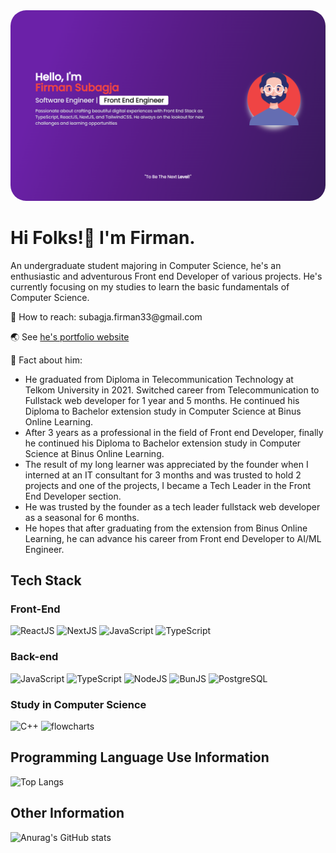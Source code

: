 <img src="github-banner.png" alt="banner" style="border-radius: 25px;"/>

# Hi Folks!👋 I'm Firman.
<p>
	An undergraduate student majoring in Computer Science, he's an enthusiastic and adventurous Front end Developer of various projects. He's currently focusing on my studies to learn the basic fundamentals of Computer Science.
</p>

<p>📩 How to reach: subagja.firman33@gmail.com</p>
<p>🌏 See <a href="https://firman-portfolio-steel.vercel.app">he's portfolio website</a></p>
<p>🧠 Fact about him:</p>
<ul>
	<li>He graduated from Diploma in Telecommunication Technology at Telkom University in 2021. Switched career from Telecommunication to Fullstack web developer for 1 year and 5 months.
He continued his Diploma to Bachelor extension study in Computer Science at Binus Online Learning.</li>
	<li>After 3 years as a professional in the field of Front end Developer, finally he continued his Diploma to Bachelor extension study in Computer Science at Binus Online Learning.</li>
<!-- 	<li>Switched career from Telecommunication to Fullstack web developer for 1 year and 5 months.</li> -->
	<li>The result of my long learner was appreciated by the founder when I interned at an IT consultant for 3 months and was trusted to hold 2 projects and one of the projects, I became a Tech Leader in the Front End Developer section.</li>
	<li>He was trusted by the founder as a tech leader fullstack web developer as a seasonal for 6 months.</li>
	<li>He hopes that after graduating from the extension from Binus Online Learning, he can advance his career from Front end Developer to AI/ML Engineer.</li>
</ul>

## Tech Stack

### Front-End
<div class="display: flex;">
	<img src="https://img.icons8.com/?size=100&id=NfbyHexzVEDk&format=png&color=000000" alt="ReactJS"/>
	<img src="https://img.icons8.com/?size=100&id=MWiBjkuHeMVq&format=png&color=000000" alt="NextJS"/>
	<img src="https://img.icons8.com/?size=100&id=108784&format=png&color=000000" alt="JavaScript"/>
	<img src="https://img.icons8.com/?size=100&id=uJM6fQYqDaZK&format=png&color=000000" alt="TypeScript"/>
</div>

### Back-end
<div class="display: flex;">
	<div class="display: flex;">
		<img src="https://img.icons8.com/?size=100&id=108784&format=png&color=000000" alt="JavaScript"/>
		<img src="https://img.icons8.com/?size=100&id=uJM6fQYqDaZK&format=png&color=000000" alt="TypeScript"/>
		<img src="https://img.icons8.com/?size=100&id=54087&format=png&color=000000" alt="NodeJS"/>
		<img src="https://icon.icepanel.io/Technology/svg/Bun.svg" alt="BunJS" width="10%"/>
		<img src="https://img.icons8.com/?size=100&id=38561&format=png&color=000000" alt="PostgreSQL"/>
	</div>
<!-- 	<h4>Or</h4>
	<div class="display: flex;">
		<img src="https://img.icons8.com/?size=100&id=uJM6fQYqDaZK&format=png&color=000000" alt="TypeScript"/>
		<img src="https://icon.icepanel.io/Technology/svg/Bun.svg" alt="BunJS" width="10%"/>
		<img src="https://img.icons8.com/?size=100&id=38561&format=png&color=000000" alt="PostgreSQL"/>
	</div> -->
</div>

### Study in Computer Science
<div class="display: flex;">
	<img src="https://img.icons8.com/?size=100&id=TpULddJc4gTh&format=png&color=000000" alt="C++"/>
	<img src="https://img.icons8.com/?size=100&id=9sb4Tguermmj&format=png&color=000000" alt="flowcharts"/>

</div>


## Programming Language Use Information

<!-- <div class="display: flex;">
	<img src="https://img.icons8.com/?size=100&id=108784&format=png&color=000000" alt="JavaScript"/>
	<img src="https://img.icons8.com/?size=100&id=uJM6fQYqDaZK&format=png&color=000000" alt="TypeScript"/>
	<img src="https://img.icons8.com/?size=100&id=TpULddJc4gTh&format=png&color=000000" alt="C++"/>
</div>

<div>
	<p>For 2-3 years now I have been learning several programming languages. Here we can see what I often use hahaha 🙃.</p>
</div>
-->

![Top Langs](https://github-readme-stats.vercel.app/api/top-langs/?username=firmansubagjaa&layout=compact)

## Other Information

![Anurag's GitHub stats](https://github-readme-stats.vercel.app/api?username=firmansubagjaa&show_icons=true)

